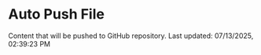 # Auto Push File

Content that will be pushed to GitHub repository.
Last updated: 07/13/2025, 02:39:23 PM